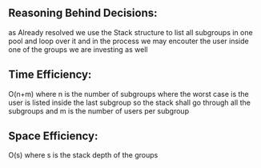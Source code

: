 ## Reasoning Behind Decisions:
as Already resolved we use the Stack structure to list all subgroups in one pool and loop over it 
and in the process we may encouter the user inside one of the groups we are investing as well

## Time Efficiency:
O(n+m) where n is the number of subgroups where the worst case is the user is listed inside the last subgroup so the stack shall go through all the subgroups
and m is the number of users per subgroup
## Space Efficiency:
O(s) where s is the stack depth of the groups